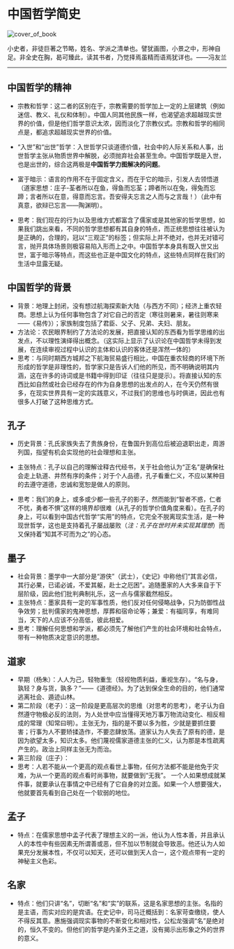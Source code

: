 # 中国哲学简史

![cover_of_book](./中国哲学简史.assets/cover_of_book.jpg)

小史者，非徒巨著之节略，姓名、学派之清单也。譬犹画图，小景之中，形神自足。非全史在胸，曷可臻此，读其书者，乃觉择焉虽精而语焉犹详也。——冯友兰

---

## 中国哲学的精神

- 宗教和哲学：这二者的区别在于，宗教需要的哲学加上一定的上层建筑（例如迷信、教义、礼仪和体制）。中国人同其他民族一样，也渴望追求超越现实世界的价值，但是他们哲学意识太浓，因而淡化了宗教仪式。宗教和哲学的相同点是，都追求超越现实世界的价值。
- “入世”和“出世”哲学：入世哲学只谈道德价值，社会中的人际关系和人事，出世哲学主张从物质世界中解脱，必须抛弃社会甚至生命。中国哲学既是入世，也是出世的，综合这两极是**中国哲学力图解决的问题**。

- 富于暗示：语言的作用不在于固定含义，而在于它的暗示，引发人去领悟道（道家思想：庄子-荃者所以在鱼，得鱼而忘荃；蹄者所以在兔，得兔而忘蹄；言者所以在意，得意而忘言。吾安得夫忘言之人而与之言哉！）（此中有真意，欲辩已忘言——陶渊明）。
- 思考：我们现在的行为以及思维方式都富含了儒家或是其他家的哲学思想，如果我们跳出来看，不同的哲学思想都有其自身的特点，而正统思想往往被认为是正确的，合理的，冠以“三观正”的标签；但实际上并不绝对，也并无对错可言，抛开具体场景则极容易陷入形而上之中。中国哲学本身具有既入世又出世，富于暗示等特点，而这些也正是中国文化的特点，这些特点同样在我们的生活中显露无疑。

## 中国哲学的背景

- 背景：地理上封闭，没有想过航海探索新大陆（与西方不同）；经济上重农轻商。思想上认为任何事物包含了对它自己的否定（寒往则暑来，暑往则寒来 ——《易传》）；家族制度包括了君臣、父子、兄弟、夫妇、朋友。
- 方法论：农民眼界制约了方法论的发展，把直接认知的东西看为哲学思维的出发点，不以理性演绎得出概念。（这实际上显示了认识论在中国哲学未得到发展，在连续审视过程中认识的主体和认识的客体还是浑然一体的）
- 思考：与同时期西方城邦之下航海贸易盛行相比，中国在重农轻商的环境下所形成的哲学是非理性的，哲学家只是告诉人们他的所见，而不明确说明其内涵，这在许多的诗词或是书籍中得到印证（往往只是提示）。将直接认知的东西比如自然或社会已经存在的作为自身思想的出发点的人，在今天仍然有很多，在现实世界具有一定的实践意义，不过我们的思维也与时俱进，因此也有很多人打破了这种思维方式。

## 孔子

- 历史背景：孔氏家族失去了贵族身份，在鲁国升到高位后被迫退职出走，周游列国，指望有机会实现他的社会理想和主张。
- 主张特点：孔子以自己的理解诠释古代经书，关于社会他认为“正名”是确保社会走上轨道、井然有序的条件；对于个人品德，孔子看重仁义，不应以某种目的去遵守道德，忠诚和宽恕是做人的原则。

- 思考：我们的身上，或多或少都一些孔子的影子，然而能到“智者不惑，仁者不忧，勇者不惧”这样的境界却很难（从孔子的哲学价值角度来看）。在孔子的身上，可以看到中国古代哲学“实用”的特点，它完全不脱离现实生活，是一种现世哲学，这也是支持着孔子屡战屡败（*注：孔子在世时并未实现其理想*）而又保持着“知其不可而为之”的心态。

## 墨子

- 社会背景：墨学中一大部分是“游侠”（武士），《史记》中称他们“其言必信，其行必果，已诺必诚，不爱其躯，赴士之厄困”。追随墨家的人大多来自于下层阶级，因此他们批判典制礼乐，这一点与儒家截然相反。
- 主张特点：墨家具有一定的军事性质，他们反对任何侵略战争，只为防御性战争效劳；批判儒家的鬼神思想，厚葬和宿命论等；兼爱：有福同享，有难同当，天下的人应该不分高低，彼此相爱。
- 思考：理解任何思想和学派，都必须先了解他们产生的社会环境和社会特点，带有一种物质决定意识的思想。

## 道家

- 早期（杨朱）：人人为己，轻物重生（轻视物质利益，重视生存）。“名与身，孰轻？身与货，孰多？”——《道德经》。为了达到保全生命的目的，他们通常逃离社会、遁迹山林。
- 第二阶段（老子）：这一阶段是更高层次的思维（对思考的思考），老子认为自然遵守物极必反的法则，为人处世中应当懂得天地万事万物流动变化、相反相成的常理（知常曰明）。主张无为，指的是不要以多为胜，少就是要抓住要害；行事为人不要矫揉造作，不要恣肆放荡。道家认为人失去了原有的德，是因为欲望太多，知识太多。他们蔑视儒家道德主张的仁义，认为那是本性疏离产生的。政治上同样主张无为而治。
- 第三阶段（庄子）：
- 思考：人若不能从一个更高的观点看世上事物，任何方法都不能是他免于灾难，为从一个更高的观点看时尚事物，就要做到“无我”。 一个人如果想成就某件事，就要承认在事情之中已经有了它自身的对立面。如果一个人想要强大，他就要首先看到自己处在一个软弱的地位。

## 孟子

- 特点：在儒家思想中孟子代表了理想主义的一派，他认为人性本善，并且承认人的本性中有些因素无所谓善或恶，但不加以节制就会导致恶。他还认为人如果充分发展本性，不仅可以知天，还可以做到天人合一，这个观点带有一定的神秘主义色彩。

## 名家

- 特点：他们只讲“名”，切断“名”和“实”的联系，这是名家思想的主张。名指的是主语，而实对应的是宾语。在史记中，司马迁概括到：名家苛查缴绕，使人不得反其意。惠施强调现实事物的不断变化和相对性，公松龙强调“名”是绝对的，恒久不变的。但他们的哲学是内圣外王之道，没有揭示出形象之外的世界的意义。























